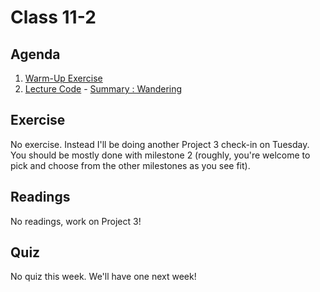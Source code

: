 # Class 11-2

## Agenda

1. [Warm-Up Exercise](https://docs.google.com/document/d/1Q81anGG4GLnZfXUuuksvHnnz6DjjKcj8MsZstQSug60)
1. [Lecture Code](https://github.com/IGME-202-17F6/lecture-code-wander) - [Summary : Wandering](https://docs.google.com/presentation/d/1cCS4SGfdSFuB5eLd6q-RrroswVQURINY-lsnbj-8joU)

## Exercise

No exercise. Instead I'll be doing another Project 3 check-in on Tuesday. You should be mostly done with milestone 2 (roughly, you're welcome to pick and choose from the other milestones as you see fit).


## Readings

No readings, work on Project 3!

## Quiz

No quiz this week. We'll have one next week!
